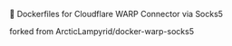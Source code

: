 :whale: Dockerfiles for Cloudflare WARP Connector via Socks5

forked from ArcticLampyrid/docker-warp-socks5
